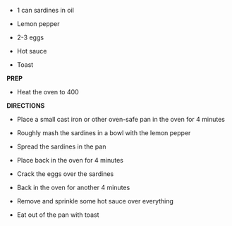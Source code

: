 -   1 can sardines in oil

-   Lemon pepper

-   2-3 eggs

-   Hot sauce

-   Toast

**PREP**

-   Heat the oven to 400

**DIRECTIONS**

-   Place a small cast iron or other oven-safe pan in the oven for 4
    minutes

-   Roughly mash the sardines in a bowl with the lemon pepper

-   Spread the sardines in the pan

-   Place back in the oven for 4 minutes

-   Crack the eggs over the sardines

-   Back in the oven for another 4 minutes

-   Remove and sprinkle some hot sauce over everything

-   Eat out of the pan with toast
